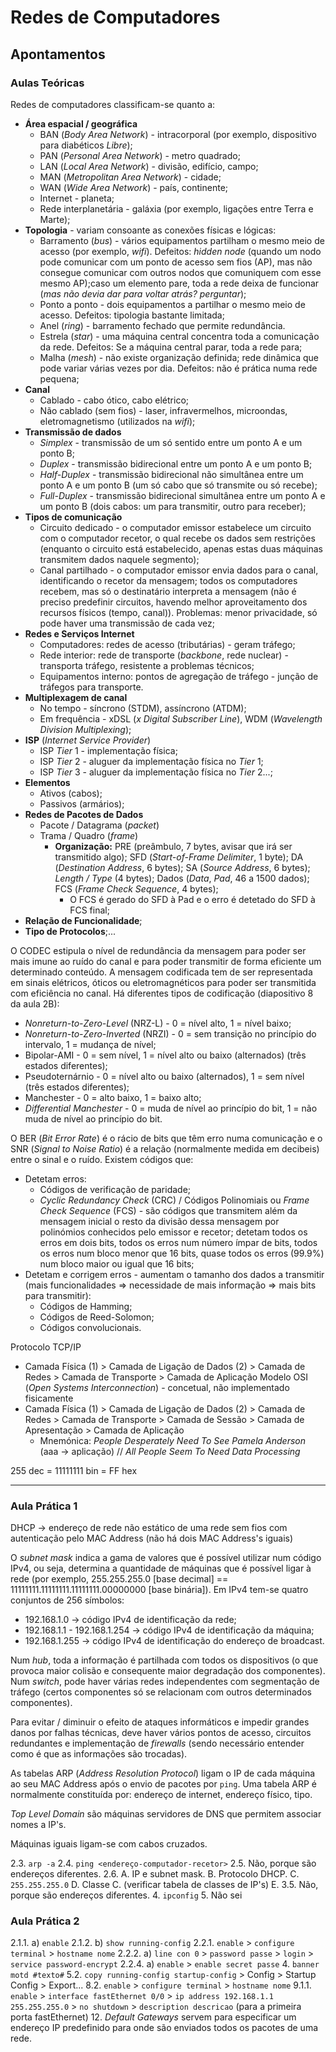 # Redes de Computadores

## Apontamentos

### Aulas Teóricas

Redes de computadores classificam-se quanto a:
* **Área espacial / geográfica**
  *  BAN (_Body Area Network_) - intracorporal (por exemplo, dispositivo para diabéticos _Libre_);
  *  PAN (_Personal Area Network_) - metro quadrado;
  *  LAN (_Local Area Network_) - divisão, edifício, campo;
  *  MAN (_Metropolitan Area Network_) - cidade;
  *  WAN (_Wide Area Network_) - país, continente;
  *  Internet - planeta;
  *  Rede interplanetária - galáxia (por exemplo, ligações entre Terra e Marte);
* **Topologia** - variam consoante as conexões físicas e lógicas:
  * Barramento (_bus_) - vários equipamentos partilham o mesmo meio de acesso (por exemplo, _wifi_). Defeitos: _hidden node_ (quando um nodo pode comunicar com um ponto de acesso sem fios (AP), mas não consegue comunicar com outros nodos que comuniquem com esse mesmo AP);caso um elemento pare, toda a rede deixa de funcionar (*mas não devia dar para voltar atrás? perguntar*);
  * Ponto a ponto - dois equipamentos a partilhar o mesmo meio de acesso. Defeitos: tipologia bastante limitada;
  * Anel (_ring_) - barramento fechado que permite redundância. 
  * Estrela (_star_) - uma máquina central concentra toda a comunicação da rede. Defeitos: Se a máquina central parar, toda a rede para;
  * Malha (_mesh_) - não existe organização definida; rede dinâmica que pode variar várias vezes por dia. Defeitos: não é prática numa rede pequena;
* **Canal**
  * Cablado - cabo ótico, cabo elétrico;
  * Não cablado (sem fios) - laser, infravermelhos, microondas, eletromagnetismo (utilizados na _wifi_);
* **Transmissão de dados**
  * _Simplex_ - transmissão de um só sentido entre um ponto A e um ponto B;
  * _Duplex_ - transmissão bidirecional entre um ponto A e um ponto B;
  * _Half-Duplex_ - transmissão bidirecional não simultânea entre um ponto A e um ponto B (um só cabo que só transmite ou só recebe);
  * _Full-Duplex_ - transmissão bidirecional simultânea entre um ponto A e um ponto B (dois cabos: um para transmitir, outro para receber);
* **Tipos de comunicação**
  * Circuito dedicado - o computador emissor estabelece um circuito com o computador recetor, o qual recebe os dados sem restrições (enquanto o circuito está estabelecido, apenas estas duas máquinas transmitem dados naquele segmento);
  * Canal partilhado - o computador emissor envia dados para o canal, identificando o recetor da mensagem; todos os computadores recebem, mas só o destinatário interpreta a mensagem (não é preciso predefinir circuitos, havendo melhor aproveitamento dos recursos físicos (tempo, canal)). Problemas: menor privacidade, só pode haver uma transmissão de cada vez;
* **Redes e Serviços Internet**
  * Computadores: redes de acesso (tributárias) - geram tráfego;
  * Rede interior: rede de transporte (_backbone_, rede nuclear) - transporta tráfego, resistente a problemas técnicos;
  * Equipamentos interno: pontos de agregação de tráfego - junção de tráfegos para transporte.
* **Multiplexagem de canal**
  * No tempo - síncrono (STDM), assíncrono (ATDM);
  * Em frequência - xDSL (_x Digital Subscriber Line_), WDM (_Wavelength Division Multiplexing_);
* **ISP** (_Internet Service Provider_)
  * ISP _Tier_ 1 - implementação física;
  * ISP _Tier_ 2 - aluguer da implementação física no _Tier_ 1;
  * ISP _Tier_ 3 - aluguer da implementação física no _Tier_ 2...;
* **Elementos**
  * Ativos (cabos);
  * Passivos (armários);
* **Redes de Pacotes de Dados**
  * Pacote / Datagrama (_packet_)
  * Trama / Quadro (_frame_)
    * **Organização:** PRE (preâmbulo, 7 bytes, avisar que irá ser transmitido algo); SFD (_Start-of-Frame Delimiter_, 1 byte); DA (_Destination Address_, 6 bytes); SA (_Source Address_, 6 bytes); _Length / Type_ (4 bytes); Dados (_Data_, _Pad_, 46 a 1500 dados); FCS (_Frame Check Sequence_, 4 bytes);
      * O FCS é gerado do SFD à Pad e o erro é detetado do SFD à FCS final;
* **Relação de Funcionalidade**;
* **Tipo de Protocolos**;...

O CODEC estipula o nível de redundância da mensagem para poder ser mais imune ao ruído do canal e para poder transmitir de forma eficiente um determinado conteúdo. A mensagem codificada tem de ser representada em sinais elétricos, óticos ou eletromagnéticos para poder ser transmitida com eficiência no canal. Há diferentes tipos de codificação (diapositivo 8 da aula 2B):
* _Nonreturn-to-Zero-Level_ (NRZ-L) - 0 = nível alto, 1 = nível baixo;
* _Nonreturn-to-Zero-Inverted_ (NRZI) - 0 = sem transição no princípio do intervalo, 1 = mudança de nível;
* Bipolar-AMI - 0 = sem nível, 1 = nível alto ou baixo (alternados) (três estados diferentes);
* Pseudoternárnio - 0 = nível alto ou baixo (alternados), 1 = sem nível (três estados diferentes);
* Manchester - 0 = alto baixo, 1 = baixo alto;
* _Differential Manchester_ - 0 = muda de nível ao princípio do bit, 1 = não muda de nível ao princípio do bit.

O BER (_Bit Error Rate_) é o rácio de bits que têm erro numa comunicação e o SNR (_Signal to Noise Ratio_) é a relação (normalmente medida em decibeis) entre o sinal e o ruído. Existem códigos que:
* Detetam erros:
  * Códigos de verificação de paridade;
  * _Cyclic Redundancy Check_ (CRC) / Códigos Polinomiais ou _Frame Check Sequence_ (FCS) - são códigos que transmitem além da mensagem inicial o resto da divisão dessa mensagem por polinómios conhecidos pelo emissor e recetor; detetam todos os erros em dois bits, todos os erros num número ímpar de bits, todos os erros num bloco menor que 16 bits, quase todos os erros (99.9%) num bloco maior ou igual que 16 bits;
* Detetam e corrigem erros - aumentam o tamanho dos dados a transmitir (mais funcionalidades => necessidade de mais informação => mais bits para transmitir):
  * Códigos de Hamming;
  * Códigos de Reed-Solomon;
  * Códigos convolucionais.

Protocolo TCP/IP 
* Camada Física (1) > Camada de Ligação de Dados (2) > Camada de Redes > Camada de Transporte > Camada de Aplicação
Modelo OSI (_Open Systems Interconnection_) - concetual, não implementado fisicamente
* Camada Física (1) > Camada de Ligação de Dados (2) > Camada de Redes > Camada de Transporte > Camada de Sessão > Camada de Apresentação > Camada de Aplicação
  * Mnemónica: _People Desperately Need To See Pamela Anderson_ (aaa -> aplicação) // _All People Seem To Need Data Processing_

255 dec = 11111111 bin = FF hex

---

### Aula Prática 1

DHCP -> endereço de rede não estático de uma rede sem fios com autenticação pelo MAC Address (não há dois MAC Address's iguais)

O _subnet mask_ indica a gama de valores que é possível utilizar num código IPv4, ou seja, determina a quantidade de máquinas que é possível ligar à rede (por exemplo, 255.255.255.0 [base decimal] == 11111111.11111111.11111111.00000000 [base binária]). Em IPv4 tem-se quatro conjuntos de 256 símbolos:
* 192.168.1.0                 -> código IPv4 de identificação da rede;
* 192.168.1.1 - 192.168.1.254 -> código IPv4 de identificação da máquina;
* 192.168.1.255               -> código IPv4 de identificação do endereço de broadcast.

Num _hub_, toda a informação é partilhada com todos os dispositivos (o que provoca maior colisão e consequente maior degradação dos componentes). Num _switch_, pode haver várias redes independentes com segmentação de tráfego (certos componentes só se relacionam com outros determinados componentes).

Para evitar / diminuir o efeito de ataques informáticos e impedir grandes danos por falhas técnicas, deve haver vários pontos de acesso, circuitos redundantes e implementação de _firewalls_ (sendo necessário entender como é que as informações são trocadas).

As tabelas ARP (_Address Resolution Protocol_) ligam o IP de cada máquina ao seu MAC Address após o envio de pacotes por `ping`. Uma tabela ARP é normalmente constituída por: endereço de internet, endereço físico, tipo.

_Top Level Domain_ são máquinas servidores de DNS que permitem associar nomes a IP's.

Máquinas iguais ligam-se com cabos cruzados.

2.3. `arp -a`
2.4. `ping <endereço-computador-recetor>`
2.5. Não, porque são endereços diferentes.
2.6. A. IP e subnet mask.
     B. Protocolo DHCP.
     C. `255.255.255.0`
     D. Classe C. (verificar tabela de classes de IP's)
     E.
3.5. Não, porque são endereços diferentes.
4. `ipconfig`
5. Não sei

### Aula Prática 2

2.1.1. a) `enable`
2.1.2. b) `show running-config`
2.2.1. `enable` > `configure terminal` > `hostname nome`
2.2.2. a) `line con 0` > `password passe` > `login` > `service password-encrypt`
2.2.4. a) `enable` > `enable secret passe`
4. `banner motd #texto#`
5.2. `copy running-config startup-config` > Config > Startup Config > Export...
8.2. `enable` > `configure terminal` > `hostname nome`
9.1.1. `enable` > `interface fastEthernet 0/0` > `ip address 192.168.1.1 255.255.255.0` > `no shutdown` > `description descricao`
(para a primeira porta fastEthernet)
12.  _Default Gateways_ servem para especificar um endereço IP predefinido para onde são enviados todos os pacotes de uma rede.